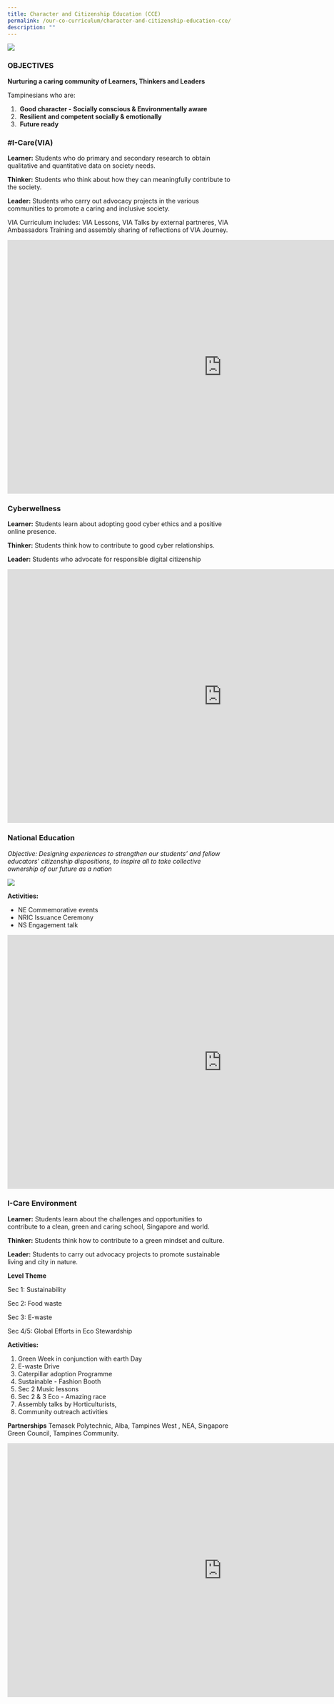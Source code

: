 ```yaml
---
title: Character and Citizenship Education (CCE)
permalink: /our-co-curriculum/character-and-citizenship-education-cce/
description: ""
---
```

<img style="max-width: 70%" src="/images/cce%20logo.png">

### OBJECTIVES

**Nurturing a caring community of Learners, Thinkers and Leaders**

Tampinesians who are:

1.  &nbsp;**Good character -**&nbsp;**Socially conscious &amp; Environmentally aware**&nbsp;
2.  &nbsp;**Resilient**&nbsp;**and competent socially &amp; emotionally**
3.  &nbsp;**Future ready**

###  #I-Care(VIA)

**Learner:**&nbsp;Students who do primary and secondary research to obtain qualitative and quantitative data on society needs.

**Thinker:**&nbsp;Students who think about how they can meaningfully contribute to the society.

**Leader:**&nbsp;Students who carry out advocacy projects in the various communities to promote a caring and inclusive society.

VIA Curriculum includes: VIA Lessons, VIA Talks by external partneres, VIA Ambassadors Training and assembly sharing of reflections of VIA Journey.

<iframe allowfullscreen="true" height="569" width="960" frameborder="0" src="https://docs.google.com/presentation/d/e/2PACX-1vTeOqsChKhBpAj6UKVoe0iWUFnBgQVOb4F8cn-1JppelV6QA55QKsNxedS0S04DF0ClltjRJJk9_AtW/embed?start=true&amp;loop=true&amp;delayms=3000"></iframe>

### Cyberwellness

**Learner:**&nbsp;Students learn about adopting good cyber ethics and a positive online presence.

**Thinker:**&nbsp;Students think how to contribute to good cyber relationships.

**Leader:**&nbsp;Students&nbsp;who advocate for responsible digital citizenship

<iframe src="https://docs.google.com/presentation/d/e/2PACX-1vQsetsQcQrOaIoki1BZq_roaMvLhSi9YIoi7k31Qf6kr2qWuBgjWqFKigyt1_qJArkXJoRmN5vCI5A0/embed?start=true&amp;loop=true&amp;delayms=3000" frameborder="0" width="960" height="569" allowfullscreen="true"></iframe>

### National Education

*Objective: Designing experiences to strengthen our students’ and fellow educators’&nbsp;citizenship dispositions,&nbsp;to inspire all to take collective ownership of our future as a nation*

![](/images/ne%20key%20dispositions.png)


**Activities:**

- NE Commemorative events
- NRIC Issuance Ceremony
- NS Engagement talk

<iframe allowfullscreen="true" height="569" width="960" frameborder="0" src="https://docs.google.com/presentation/d/e/2PACX-1vTwC6l9g5B96OBN0SNLuemg7ZOx5JUTPqYFYYBDu1CBVGHN9Xs_lKMOf9gZzzkUGOuf98jddvkcRMTw/embed?start=true&amp;loop=true&amp;delayms=3000"></iframe>

### I-Care Environment

**Learner:**&nbsp;Students learn about the challenges and opportunities to contribute to a clean, green and caring school, Singapore and world.

**Thinker:**&nbsp;Students think how to contribute to a green mindset and culture.

**Leader:**&nbsp;Students to carry out advocacy projects to promote sustainable living and city in nature.

**Level Theme**

Sec 1: Sustainability

Sec 2: Food waste

Sec 3: E-waste

Sec 4/5: Global Efforts in Eco Stewardship

**Activities:**

1. Green Week in conjunction with earth Day
2. E-waste Drive
3. Caterpillar adoption Programme
4. Sustainable - Fashion Booth
5. Sec 2 Music lessons
6. Sec 2 &amp; 3 Eco - Amazing race
7. Assembly talks by Horticulturists,
8. Community outreach activities

**Partnerships**
Temasek Polytechnic, Alba, Tampines West , NEA, Singapore Green Council, Tampines Community.

<iframe src="https://docs.google.com/presentation/d/e/2PACX-1vTt-asdipRMgvhf3cC6Wa-52QhsWz8x65M8I94tjRTYUu96bvDcgAGOp2qoKFtp8HqLSncIvSB3y9jR/embed?start=true&amp;loop=true&amp;delayms=3000" frameborder="0" width="960" height="569" allowfullscreen="true"></iframe>